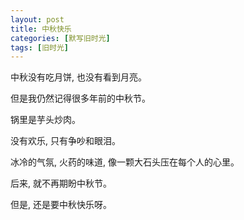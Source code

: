 ```yaml
---
layout: post
title: 中秋快乐
categories: [默写旧时光]
tags: [旧时光]
---
```


中秋没有吃月饼, 也没有看到月亮。

但是我仍然记得很多年前的中秋节。

锅里是芋头炒肉。

没有欢乐, 只有争吵和眼泪。

冰冷的气氛, 火药的味道, 像一颗大石头压在每个人的心里。

后来, 就不再期盼中秋节。

但是, 还是要中秋快乐呀。
